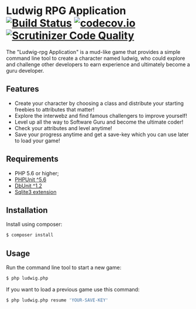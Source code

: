 Ludwig RPG Application [![Build Status](https://travis-ci.org/Seldar/ludwig-rpg.svg?branch=master)](https://travis-ci.org/Seldar/ludwig-rpg) [![codecov.io](http://codecov.io/github/Seldar/ludwig-rpg/coverage.svg?branch=master)](http://codecov.io/github/Seldar/ludwig-rpg?branch=master) [![Scrutinizer Code Quality](https://scrutinizer-ci.com/g/Seldar/ludwig-rpg/badges/quality-score.png?b=master)](https://scrutinizer-ci.com/g/Seldar/ludwig-rpg/?branch=master)
=====================

The "Ludwig-rpg Application" is a mud-like game that provides a simple command line tool to create a character named ludwig, who could explore and challenge other developers to earn experience and ultimately become a guru developer.   

Features
------------
  * Create your character by choosing a class and distribute your starting freebies to attributes that matter!
  * Explore the interwebz and find famous challengers to improve yourself!
  * Level up all the way to Software Guru and become the ultimate coder!
  * Check your attributes and level anytime!
  * Save your progress anytime and get a save-key which you can use later to load your game! 

Requirements
------------

  * PHP 5.6 or higher;
  * [PHPUnit ^5.6](https://github.com/sebastianbergmann/phpunit)
  * [DbUnit ^1.2](https://github.com/sebastianbergmann/dbunit)
  * [Sqlite3 extension](https://secure.php.net/manual/en/sqlite3.installation.php) 
  

Installation
------------


Install using composer:

```bash
$ composer install
```

Usage
-----

Run the command line tool to start a new game:

```bash
$ php ludwig.php
```

If you want to load a previous game use this command:

```bash
$ php ludwig.php resume 'YOUR-SAVE-KEY'
```

